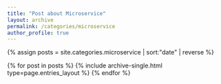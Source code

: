 ```yaml
---
title: "Post about Microservice"
layout: archive
permalink: /categories/microservice
author_profile: true
---
```


{% assign posts = site.categories.microservice | sort:"date" | reverse %}

{% for post in posts %}
{% include archive-single.html type=page.entries_layout %}
{% endfor %}
